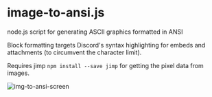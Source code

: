 # image-to-ansi.js
node.js script for generating ASCII graphics formatted in ANSI

Block formatting targets Discord's syntax highlighting for embeds and attachments (to circumvent the character limit).

Requires jimp `npm install --save jimp` for getting the pixel data from images.

![img-to-ansi-screen](https://user-images.githubusercontent.com/101744917/158667883-24f76a1c-0db4-4a3c-bc33-68cf0b30221b.jpg)
